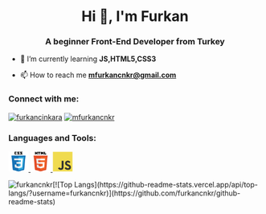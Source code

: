 <h1 align="center">Hi 👋, I'm Furkan</h1>
<h3 align="center">A beginner Front-End Developer from Turkey</h3>

- 🌱 I’m currently learning **JS,HTML5,CSS3**

- 📫 How to reach me **mfurkancnkr@gmail.com**

<h3 align="left">Connect with me:</h3>
<p align="left">
<a href="https://linkedin.com/in/furkancinkara" target="blank"><img align="center" src="https://raw.githubusercontent.com/rahuldkjain/github-profile-readme-generator/master/src/images/icons/Social/linked-in-alt.svg" alt="furkancinkara" height="30" width="40" /></a>
<a href="https://www.hackerrank.com/mfurkancnkr" target="blank"><img align="center" src="https://raw.githubusercontent.com/rahuldkjain/github-profile-readme-generator/master/src/images/icons/Social/hackerrank.svg" alt="mfurkancnkr" height="30" width="40" /></a>
</p>

<h3 align="left">Languages and Tools:</h3>
<p align="left"> <a href="https://www.w3schools.com/css/" target="_blank" rel="noreferrer"> <img src="https://raw.githubusercontent.com/devicons/devicon/master/icons/css3/css3-original-wordmark.svg" alt="css3" width="40" height="40"/> </a> <a href="https://www.w3.org/html/" target="_blank" rel="noreferrer"> <img src="https://raw.githubusercontent.com/devicons/devicon/master/icons/html5/html5-original-wordmark.svg" alt="html5" width="40" height="40"/> </a> <a href="https://developer.mozilla.org/en-US/docs/Web/JavaScript" target="_blank" rel="noreferrer"> <img src="https://raw.githubusercontent.com/devicons/devicon/master/icons/javascript/javascript-original.svg" alt="javascript" width="40" height="40"/> </a> </p>

<p><img align="left" src="https://github-readme-streak-stats.herokuapp.com/?user=furkancnkr&show_icons=true&locale=en&layout=compact" alt="furkancnkr" /></p>
[![Top Langs](https://github-readme-stats.vercel.app/api/top-langs/?username=furkancnkr)](https://github.com/furkancnkr/github-readme-stats)




